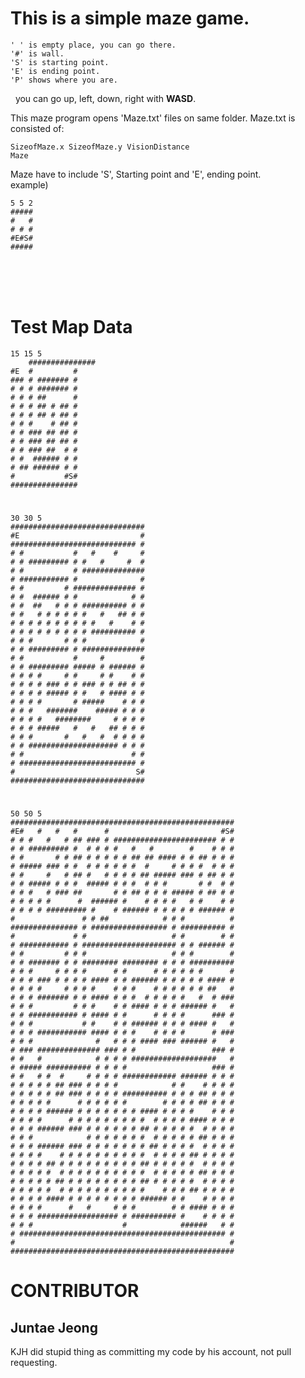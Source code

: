 <h1> This is a simple maze game.</h1> 


	' ' is empty place, you can go there.
	'#' is wall.
	'S' is starting point.
	'E' is ending point.
	'P' shows where you are.

&nbsp;&nbsp;you can go up, left, down, right with <b>WASD</b>.

This maze program opens 'Maze.txt' files on same folder.
Maze.txt is consisted of:

	SizeofMaze.x SizeofMaze.y VisionDistance
	Maze
	
Maze have to include 'S', Starting point and 'E', ending point.<br>
example)

	5 5 2
	#####
	#   #
	# # #
	#E#S#
	#####



<br><br><br>
<h1>Test Map Data</h1>



	15 15 5
        ###############
	#E  #         #
	### # ####### #
	# # # ####### #
	# # # ##      #
	# # # ## # ## #
	# # # ## # ## #
	# # #    # ## #
	# # ### ## ## #
	# # ### ## ## #
	# # ### ##  # #
	# #  ###### # #
	# ## ###### # #
	#           #S#
	###############
#

 	30 30 5
	##############################
	#E                           #
	############################ #
	# #           #   #    #     #
	# # ######### # #   #     #  #
	# #           # ##############
	# ########### #              #
	# #         # ############## #
	# #  ###### # #            # #
	# #  ##   # # # ########## # #
	# #   # # # # # #   #   ## # #
	# # # # # # # # # #   #    # #
	# # # # # # # # # ########## #
	# # #       # # #            #
	# # ######### # ##############
	# #           #     #        #
	# # ######### ##### # ###### #
	# # # #     # #     # #    # #
	# # # # ### # # ### # # ## # #
	# # # # ##### # #   # #### # #
	# # # #       # #####    # # #
	# # #   #######    ##### # # #
	# # # #   ########     # # # #
	# # # #####   #   #   ## # # #
	# # #       #   #   #  # # # #
	# # #################### # # #
	# #                        # #
	# ########################## #
	#                           S#
	##############################


#

	50 50 5
	##################################################
	#E#   #   #   #      #                         #S#
	# # #   #   # ## ### # ####################### # #
	# # ######### #  # # # #   #   #        #    # # #
	# #       # # ## # # # # # ## ## #### # # ## # # #
	# ##### ### # #  # # # # # #  #     # # # #  # # #
	# #     #   # ## #   # # # # ## ##### ### # ## # #
	# # ##### # # #  ##### # # #  # # #       # #  # #
	# # #   # ### ##       # # ## # # # ##### # ## # #
	# # # # #      #  ###### #    # # # #   # #    # #
	# # # # ######### #    # ###### # # # # # ###### #
	#               # # ##            # # #          #
	############### # ################# # ########## #
	#             # #                   # #        # #
	# ########### # ##################### # # ###### #
	# #         # # #                   # # #        #
	# # ####### # # ######## ######## # # # ##########
	# # #     # # # #      # #      # # # # # #      #
	# # # ### # # # # #### # # ###### # # # # # #### #
	# # # #     # # # #    # # #    # # # # # # ##   #
	# # # ####### # # #### # # #  # # # # #   #  # ###
	# # #         # # #    # # #### # # # ###### #   #
	# # ########### # #### # #      # # # #      ### #
	# # #           # #    # # ###### # # # #### #   #
	# # # ########### #### # # #    # # # #      # ###
	# # #              #   # # # #### ### ###### #   #
	# ### ############## ### # #                 ### #
	# #   #            # # # # ###################   #
	# ##### ########## # # # #                   ### #
	# #   # #  #     # # # # ############ ###### # # #
	# # # # # ## ### # # # #            # #    # # # #
	# # # # # ## ### # # # # ########## # # # ## # # #
	# # # # #      # # # # # #        # # # # ## # # #
	# # # # ###### # # # # # # # #### # # # #    # # #
	# # # #      # # # # # # # # #  # # # # #### # # #
	# # # ###### ### # # # # # # ## # # # # #  # # # #
	# # #            # # # # # # #  # # # # # ## # # #
	# # # ###### ### # # # # # # # ## # # # #  # # # #
	# # # #    # # # # # # # # # #  # # # # ## # # # #
	# # # # ## # # # # # # # # # ## # # # # #  # # # #
	# # # # #  # # # # # # # # # #  # # # # # ## # # #
	# # # # # ## # # # # # # # # ## # # # # #  # # # #
	# # # # #  # # # # # # # # # #    # # # ## # # # #
	# # # # #### # # # # # # # # ###### # #    # # # #
	# # # #      #   #     # # #        # # #### # # #
	# # # ################## # ########## #    # # # #
	# # #                    #            ######   # #
	# ############################################## #
	#                                                #
	##################################################


# CONTRIBUTOR
## Juntae Jeong
KJH did stupid thing as committing my code by his account, not pull requesting.
